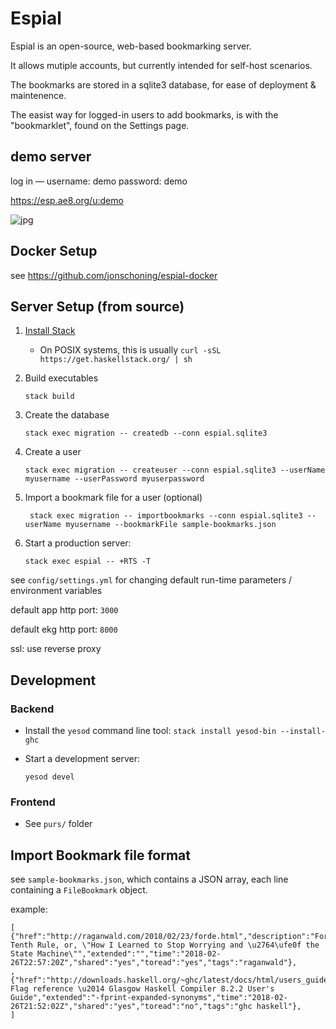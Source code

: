 # Espial

Espial is an open-source, web-based bookmarking server.

It allows mutiple accounts, but currently intended for self-host scenarios.

The bookmarks are stored in a sqlite3 database, for ease of deployment & maintenence.

The easist way for logged-in users to add bookmarks, is with the "bookmarklet", found on the Settings page.

## demo server

log in — username: demo  password: demo

https://esp.ae8.org/u:demo

![jpg](https://i.imgur.com/XikHLua.png)

## Docker Setup

see https://github.com/jonschoning/espial-docker

## Server Setup (from source)

1. [Install Stack](https://haskell-lang.org/get-started)
	- On POSIX systems, this is usually `curl -sSL https://get.haskellstack.org/ | sh`

2. Build executables
 
    ```
    stack build
    ```

3. Create the database

    ```
    stack exec migration -- createdb --conn espial.sqlite3
    ```

4. Create a user

    ```
    stack exec migration -- createuser --conn espial.sqlite3 --userName myusername --userPassword myuserpassword
    ```

5. Import a bookmark file for a user (optional)

    ```
     stack exec migration -- importbookmarks --conn espial.sqlite3 --userName myusername --bookmarkFile sample-bookmarks.json
    ```

6. Start a production server:

    ```
    stack exec espial -- +RTS -T
    ```

see `config/settings.yml` for changing default run-time parameters / environment variables

default app http port: `3000`

default ekg http port: `8000`

ssl: use reverse proxy

## Development 

### Backend

- Install the `yesod` command line tool: `stack install yesod-bin --install-ghc`


- Start a development server:

    ```
    yesod devel
    ```

### Frontend

- See `purs/` folder

## Import Bookmark file format

see `sample-bookmarks.json`, which contains a JSON array, each line containing a `FileBookmark` object. 

example:

```
[ {"href":"http://raganwald.com/2018/02/23/forde.html","description":"Forde's Tenth Rule, or, \"How I Learned to Stop Worrying and \u2764\ufe0f the State Machine\"","extended":"","time":"2018-02-26T22:57:20Z","shared":"yes","toread":"yes","tags":"raganwald"},
, {"href":"http://downloads.haskell.org/~ghc/latest/docs/html/users_guide/flags.html","description":"7.6. Flag reference \u2014 Glasgow Haskell Compiler 8.2.2 User's Guide","extended":"-fprint-expanded-synonyms","time":"2018-02-26T21:52:02Z","shared":"yes","toread":"no","tags":"ghc haskell"},
]
```
